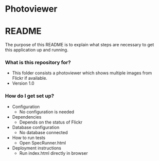 Photoviewer
===========

# README #

The purpose of this README is to explain what steps are necessary to get this application up and running.

### What is this repository for? ###

* This folder consists a photoviewer which shows multiple images from Flickr if available.
* Version 1.0

### How do I get set up? ###

* Configuration
    - No configuration is needed
* Dependencies
    - Depends on the status of Flickr
* Database configuration
    - No database connected
* How to run tests
    - Open SpecRunner.html
* Deployment instructions
    - Run index.html directly in browser
